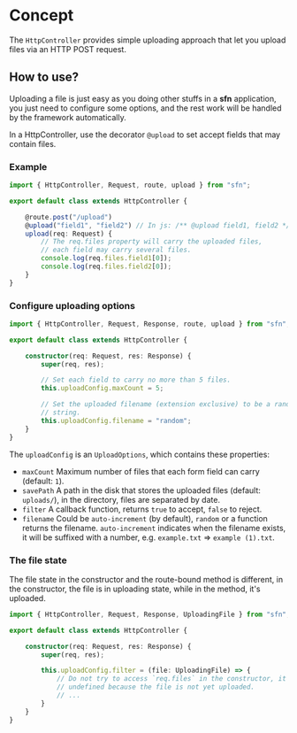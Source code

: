 # Concept

The `HttpController` provides simple uploading approach that let you upload 
files via an HTTP POST request.

## How to use?

Uploading a file is just easy as you doing other stuffs in a **sfn** 
application, you just need to configure some options, and the rest work will 
be handled by the framework automatically.

In a HttpController, use the decorator `@upload` to set accept fields that may
contain files.

### Example

```typescript
import { HttpController, Request, route, upload } from "sfn";

export default class extends HttpController {

    @route.post("/upload")
    @upload("field1", "field2") // In js: /** @upload field1, field2 */
    upload(req: Request) {
        // The req.files property will carry the uploaded files,
        // each field may carry several files.
        console.log(req.files.field1[0]);
        console.log(req.files.field2[0]);
    }
}
```

### Configure uploading options

```typescript
import { HttpController, Request, Response, route, upload } from "sfn";

export default class extends HttpController {

    constructor(req: Request, res: Response) {
        super(req, res);

        // Set each field to carry no more than 5 files.
        this.uploadConfig.maxCount = 5;

        // Set the uploaded filename (extension exclusive) to be a random 
        // string.
        this.uploadConfig.filename = "random";
    }
}
```

The `uploadConfig` is an `UploadOptions`, which contains these properties:

- `maxCount` Maximum number of files that each form field can carry (default:
     `1`).
- `savePath` A path in the disk that stores the uploaded files (default: 
    `uploads/`), in the directory, files are separated by date.
- `filter` A callback function, returns `true` to accept, `false` to reject.
- `filename` Could be `auto-increment` (by default), `random` or a function 
    returns the filename. `auto-increment` indicates when the filename exists,
    it will be suffixed with a number, e.g. `example.txt` => `example (1).txt`.

### The file state

The file state in the constructor and the route-bound method is different, in 
the constructor, the file is in uploading state, while in the method, it's 
uploaded.

```typescript
import { HttpController, Request, Response, UploadingFile } from "sfn";

export default class extends HttpController {

    constructor(req: Request, res: Response) {
        super(req, res);

        this.uploadConfig.filter = (file: UploadingFile) => {
            // Do not try to access `req.files` in the constructor, it's 
            // undefined because the file is not yet uploaded.
            // ...
        }
    }
}
```